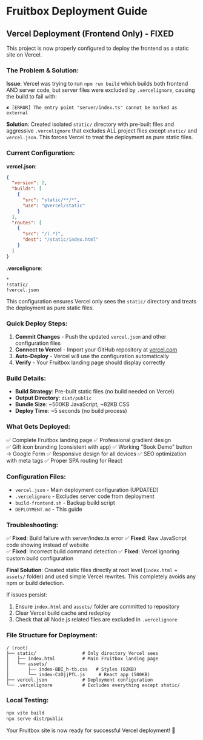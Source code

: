 # Fruitbox Deployment Guide

## Vercel Deployment (Frontend Only) - FIXED

This project is now properly configured to deploy the frontend as a static site on Vercel.

### The Problem & Solution:

**Issue**: Vercel was trying to run `npm run build` which builds both frontend AND server code, but server files were excluded by `.vercelignore`, causing the build to fail with:
```
✘ [ERROR] The entry point "server/index.ts" cannot be marked as external
```

**Solution**: Created isolated `static/` directory with pre-built files and aggressive `.vercelignore` that excludes ALL project files except `static/` and `vercel.json`. This forces Vercel to treat the deployment as pure static files.

### Current Configuration:

**vercel.json**:
```json
{
  "version": 2,
  "builds": [
    {
      "src": "static/**/*",
      "use": "@vercel/static"
    }
  ],
  "routes": [
    {
      "src": "/(.*)",
      "dest": "/static/index.html"
    }
  ]
}
```

**.vercelignore**:
```
*
!static/
!vercel.json
```

This configuration ensures Vercel only sees the `static/` directory and treats the deployment as pure static files.

### Quick Deploy Steps:

1. **Commit Changes** - Push the updated `vercel.json` and other configuration files
2. **Connect to Vercel** - Import your GitHub repository at [vercel.com](https://vercel.com)  
3. **Auto-Deploy** - Vercel will use the configuration automatically
4. **Verify** - Your Fruitbox landing page should display correctly

### Build Details:

- **Build Strategy**: Pre-built static files (no build needed on Vercel)
- **Output Directory**: `dist/public`
- **Bundle Size**: ~500KB JavaScript, ~82KB CSS
- **Deploy Time**: ~5 seconds (no build process)

### What Gets Deployed:

✅ Complete Fruitbox landing page
✅ Professional gradient design  
✅ Gift icon branding (consistent with app)
✅ Working "Book Demo" button → Google Form
✅ Responsive design for all devices
✅ SEO optimization with meta tags
✅ Proper SPA routing for React

### Configuration Files:

- `vercel.json` - Main deployment configuration (UPDATED)
- `.vercelignore` - Excludes server code from deployment
- `build-frontend.sh` - Backup build script
- `DEPLOYMENT.md` - This guide

### Troubleshooting:

✅ **Fixed**: Build failure with server/index.ts error
✅ **Fixed**: Raw JavaScript code showing instead of website  
✅ **Fixed**: Incorrect build command detection
✅ **Fixed**: Vercel ignoring custom build configuration

**Final Solution**: Created static files directly at root level (`index.html` + `assets/` folder) and used simple Vercel rewrites. This completely avoids any npm or build detection.

If issues persist:
1. Ensure `index.html` and `assets/` folder are committed to repository
2. Clear Vercel build cache and redeploy
3. Check that all Node.js related files are excluded in `.vercelignore`

### File Structure for Deployment:
```
/ (root)
├── static/                 # Only directory Vercel sees
│   ├── index.html          # Main Fruitbox landing page
│   └── assets/
│       ├── index-BBI_h-tb.css   # Styles (82KB)
│       └── index-CzDjjPfL.js     # React app (500KB)
├── vercel.json             # Deployment configuration
└── .vercelignore           # Excludes everything except static/
```

### Local Testing:

```bash
npx vite build
npx serve dist/public
```

Your Fruitbox site is now ready for successful Vercel deployment! 🎉